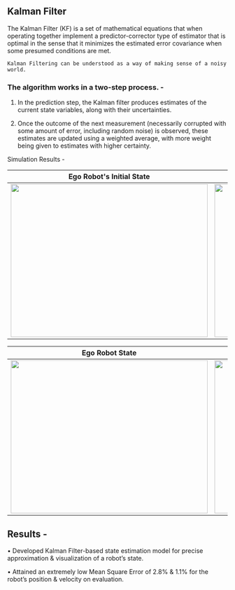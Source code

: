 ## Kalman Filter
The Kalman Filter (KF) is a set of mathematical equations that when operating together implement a predictor-corrector type of estimator that is optimal in the sense that it minimizes the estimated error covariance when some presumed conditions are met.

```
Kalman Filtering can be understood as a way of making sense of a noisy world.
```
### The algorithm works in a two-step process. - 

1. In the prediction step, the Kalman filter produces estimates of the current state variables, along with their uncertainties. 

2. Once the outcome of the next measurement (necessarily corrupted with some amount of error, including random noise) is observed, these estimates are updated using a weighted average, with more weight being given to estimates with higher certainty.

Simulation Results - 
 
 Ego Robot's Initial State      | Ego State with Noise |
| :-----------: | :-----------: |
|   <image src="https://github.com/souvik0306/Kalman-Filter/blob/main/Media/Figure_2.png" width="450" height="350"> | <image src="https://github.com/souvik0306/Kalman-Filter/blob/main/Media/Figure_3_noise.png" width="450" height="350"> |
 
 Ego Robot State      | Ego State with Disturbance |
| :-----------: | :-----------: |
|   <image src="https://github.com/souvik0306/Kalman-Filter/blob/main/Media/Figure_5_analysis.png" width="450" height="350"> | <image src="https://github.com/souvik0306/Kalman-Filter/blob/main/Media/Figure_6_analysis.png" width="450" height="350"> |

## Results - 
• Developed Kalman Filter-based state estimation model for precise approximation & visualization of a robot’s state. 

• Attained an extremely low Mean Square Error of 2.8% & 1.1% for the robot’s position & velocity on evaluation.
